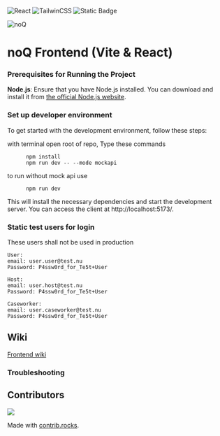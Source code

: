 ![React](https://img.shields.io/badge/Vite-646CFF?style=for-the-badge&logo=vite&logoColor=fff) ![TailwinCSS](https://img.shields.io/badge/tailwindcss-0F172A?style=for-the-badge&logo=tailwindcss&logoColor=fff) ![Static Badge](https://img.shields.io/badge/Build-In_Progress-yellow?style=for-the-badge&logo=github) 

![noQ](https://noq.nu/wp-content/uploads/2024/04/Logotyp_PNG-300x169.png)

# noQ Frontend (Vite & React)

### Prerequisites for Running the Project

**Node.js**: Ensure that you have Node.js installed. You can download and install it from [the official Node.js website](https://nodejs.org/).

### Set up developer environment

To get started with the development environment, follow these steps:

with terminal open root of repo, Type these commands 
```
      npm install
      npm run dev -- --mode mockapi 
```
to run without mock api use 
```
      npm run dev
```   
This will install the necessary dependencies and start the development server. 
You can access the client at http://localhost:5173/.

### Static test users for login
These users shall not be used in production
````
User:
email: user.user@test.nu 
Password: P4ssw0rd_for_Te5t+User

Host:
email: user.host@test.nu
Password: P4ssw0rd_for_Te5t+User

Caseworker:
email: user.caseworker@test.nu
Password: P4ssw0rd_for_Te5t+User
````


## Wiki
[Frontend wiki](https://github.com/noQ-sweden/noQ-Frontend/wiki)

### Troubleshooting

## Contributors
<a href="https://github.com/noQ-sweden/noQ-Frontend/graphs/contributors">
    <img src="https://contrib.rocks/image?repo=noQ-sweden/noQ-Frontend" />
</a>

Made with [contrib.rocks](https://contrib.rocks).



